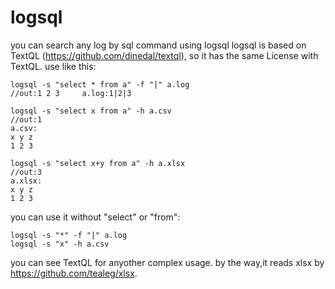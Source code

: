 # logsql
you can search any log by sql command using logsql
logsql is based on TextQL (https://github.com/dinedal/textql), so it has the same License with TextQL.
use like this:
```
logsql -s "select * from a" -f "|" a.log
//out:1 2 3		a.log:1|2|3

logsql -s "select x from a" -h a.csv
//out:1		
a.csv:
x y z
1 2 3
	  
logsql -s "select x+y from a" -h a.xlsx
//out:3		
a.xlsx:
x y z
1 2 3
```
you can use it without "select" or "from":
```
logsql -s "*" -f "|" a.log
logsql -s "x" -h a.csv
```
you can see TextQL for anyother complex usage.
by the way,it reads xlsx by https://github.com/tealeg/xlsx.